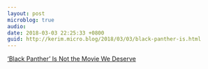 ```yaml
---
layout: post
microblog: true
audio: 
date: 2018-03-03 22:25:33 +0800
guid: http://kerim.micro.blog/2018/03/03/black-panther-is.html
---
```

[‘Black Panther’ Is Not the Movie We Deserve](http://bostonreview.net/race/christopher-lebron-black-panther)
